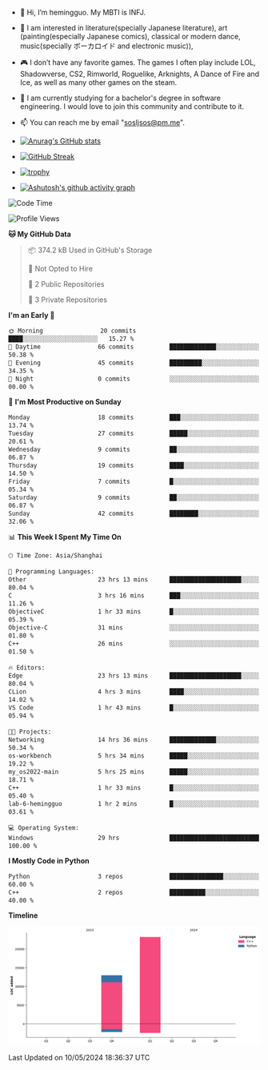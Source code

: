 - 👋 Hi, I’m hemingguo. My MBTI is INFJ.
- 🎨 I am interested in literature(specially Japanese literature), art (painting(especially Japanese comics), classical or modern dance, music(specially ボーカロイド and electronic music)),
- 🎮 I don’t have any favorite games. The games I often play include LOL, Shadowverse, CS2, Rimworld, Roguelike, Arknights, A Dance of Fire and Ice, as well as many other games on the steam.
- 🌱 I am currently studying for a bachelor's degree in software engineering. I would love to join this community and contribute to it.

- 📫 You can reach me by email "sosljsos@pm.me".


- [![Anurag's GitHub stats](https://github-readme-stats.vercel.app/api?username=hemingguo&show_icons=true&count_private=true&theme=aura&hide_border=true&icon_color=FF4500&text_color=76EE00)](https://github.com/anuraghazra/github-readme-stats)
  
- [![GitHub Streak](https://github-readme-streak-stats.herokuapp.com/?user=hemingguo&hide_border=true&theme=tokyonight)](https://git.io/streak-stats)
  
- [![trophy](https://github-profile-trophy.vercel.app/?username=hemingguo&theme=dracula)](https://github.com/ryo-ma/github-profile-trophy)
- [![Ashutosh's github activity graph](https://github-readme-activity-graph.vercel.app/graph?username=hemingguo&theme=tokyo-night&hide_border=true)](https://github.com/ashutosh00710/github-readme-activity-graph)
<!--START_SECTION:waka-->
![Code Time](http://img.shields.io/badge/Code%20Time-791%20hrs%2026%20mins-blue)

![Profile Views](http://img.shields.io/badge/Profile%20Views-1-blue)

**🐱 My GitHub Data** 

> 📦 374.2 kB Used in GitHub's Storage 
 > 
> 🚫 Not Opted to Hire
 > 
> 📜 2 Public Repositories 
 > 
> 🔑 3 Private Repositories 
 > 
**I'm an Early 🐤** 

```text
🌞 Morning                20 commits          ████░░░░░░░░░░░░░░░░░░░░░   15.27 % 
🌆 Daytime                66 commits          █████████████░░░░░░░░░░░░   50.38 % 
🌃 Evening                45 commits          █████████░░░░░░░░░░░░░░░░   34.35 % 
🌙 Night                  0 commits           ░░░░░░░░░░░░░░░░░░░░░░░░░   00.00 % 
```
📅 **I'm Most Productive on Sunday** 

```text
Monday                   18 commits          ███░░░░░░░░░░░░░░░░░░░░░░   13.74 % 
Tuesday                  27 commits          █████░░░░░░░░░░░░░░░░░░░░   20.61 % 
Wednesday                9 commits           ██░░░░░░░░░░░░░░░░░░░░░░░   06.87 % 
Thursday                 19 commits          ████░░░░░░░░░░░░░░░░░░░░░   14.50 % 
Friday                   7 commits           █░░░░░░░░░░░░░░░░░░░░░░░░   05.34 % 
Saturday                 9 commits           ██░░░░░░░░░░░░░░░░░░░░░░░   06.87 % 
Sunday                   42 commits          ████████░░░░░░░░░░░░░░░░░   32.06 % 
```


📊 **This Week I Spent My Time On** 

```text
🕑︎ Time Zone: Asia/Shanghai

💬 Programming Languages: 
Other                    23 hrs 13 mins      ████████████████████░░░░░   80.04 % 
C                        3 hrs 16 mins       ███░░░░░░░░░░░░░░░░░░░░░░   11.26 % 
ObjectiveC               1 hr 33 mins        █░░░░░░░░░░░░░░░░░░░░░░░░   05.39 % 
Objective-C              31 mins             ░░░░░░░░░░░░░░░░░░░░░░░░░   01.80 % 
C++                      26 mins             ░░░░░░░░░░░░░░░░░░░░░░░░░   01.50 % 

🔥 Editors: 
Edge                     23 hrs 13 mins      ████████████████████░░░░░   80.04 % 
CLion                    4 hrs 3 mins        ████░░░░░░░░░░░░░░░░░░░░░   14.02 % 
VS Code                  1 hr 43 mins        █░░░░░░░░░░░░░░░░░░░░░░░░   05.94 % 

🐱‍💻 Projects: 
Networking               14 hrs 36 mins      █████████████░░░░░░░░░░░░   50.34 % 
os-workbench             5 hrs 34 mins       █████░░░░░░░░░░░░░░░░░░░░   19.22 % 
my_os2022-main           5 hrs 25 mins       █████░░░░░░░░░░░░░░░░░░░░   18.71 % 
C++                      1 hr 33 mins        █░░░░░░░░░░░░░░░░░░░░░░░░   05.40 % 
lab-6-hemingguo          1 hr 2 mins         █░░░░░░░░░░░░░░░░░░░░░░░░   03.61 % 

💻 Operating System: 
Windows                  29 hrs              █████████████████████████   100.00 % 
```

**I Mostly Code in Python** 

```text
Python                   3 repos             ███████████████░░░░░░░░░░   60.00 % 
C++                      2 repos             ██████████░░░░░░░░░░░░░░░   40.00 % 
```



**Timeline**

![Lines of Code chart](https://raw.githubusercontent.com/hemingguo/hemingguo/main/assets/bar_graph.png)


 Last Updated on 10/05/2024 18:36:37 UTC
<!--END_SECTION:waka-->
<!---
hemingguo/hemingguo is a ✨ special ✨ repository because its `README.md` (this file) appears on your GitHub profile.
You can click the Preview link to take a look at your changes.
--->
